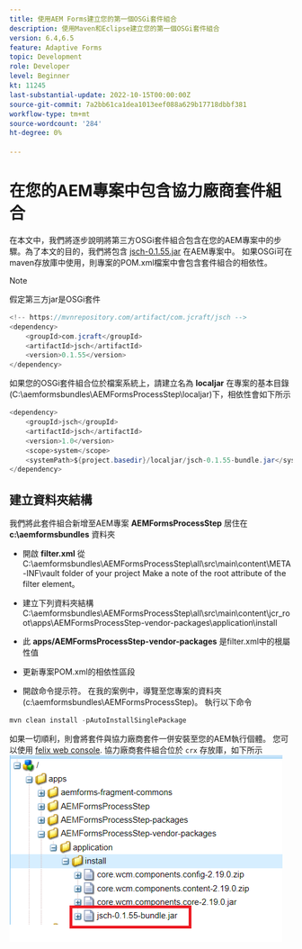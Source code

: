 ```yaml
---
title: 使用AEM Forms建立您的第一個OSGi套件組合
description: 使用Maven和Eclipse建立您的第一個OSGi套件組合
version: 6.4,6.5
feature: Adaptive Forms
topic: Development
role: Developer
level: Beginner
kt: 11245
last-substantial-update: 2022-10-15T00:00:00Z
source-git-commit: 7a2bb61ca1dea1013eef088a629b17718dbbf381
workflow-type: tm+mt
source-wordcount: '284'
ht-degree: 0%

---
```


# 在您的AEM專案中包含協力廠商套件組合

在本文中，我們將逐步說明將第三方OSGi套件組合包含在您的AEM專案中的步驟。為了本文的目的，我們將包含 [jsch-0.1.55.jar](https://repo1.maven.org/maven2/com/jcraft/jsch/0.1.55/jsch-0.1.55.jar) 在AEM專案中。  如果OSGi可在maven存放庫中使用，則專案的POM.xml檔案中會包含套件組合的相依性。

>[!NOTE]
> 假定第三方jar是OSGi套件

```java
<!-- https://mvnrepository.com/artifact/com.jcraft/jsch -->
<dependency>
    <groupId>com.jcraft</groupId>
    <artifactId>jsch</artifactId>
    <version>0.1.55</version>
</dependency>
```

如果您的OSGi套件組合位於檔案系統上，請建立名為 **localjar** 在專案的基本目錄(C:\aemformsbundles\AEMFormsProcessStep\localjar)下，相依性會如下所示

```java
<dependency>
    <groupId>jsch</groupId>
    <artifactId>jsch</artifactId>
    <version>1.0</version>
    <scope>system</scope>
    <systemPath>${project.basedir}/localjar/jsch-0.1.55-bundle.jar</systemPath>
</dependency>
```

## 建立資料夾結構

我們將此套件組合新增至AEM專案 **AEMFormsProcessStep** 居住在 **c:\aemformsbundles** 資料夾

* 開啟 **filter.xml** 從C:\aemformsbundles\AEMFormsProcessStep\all\src\main\content\META-INF\vault folder of your project Make a note of the root attribute of the filter element。

* 建立下列資料夾結構C:\aemformsbundles\AEMFormsProcessStep\all\src\main\content\jcr_root\apps\AEMFormsProcessStep-vendor-packages\application\install
* 此 **apps/AEMFormsProcessStep-vendor-packages** 是filter.xml中的根屬性值
* 更新專案POM.xml的相依性區段
* 開啟命令提示符。 在我的案例中，導覽至您專案的資料夾(c:\aemformsbundles\AEMFormsProcessStep)。 執行以下命令

```java
mvn clean install -pAutoInstallSinglePackage
```

如果一切順利，則會將套件與協力廠商套件一併安裝至您的AEM執行個體。 您可以使用 [felix web console](http://localhost:4502/system/console/bundles). 協力廠商套件組合位於 `crx` 存放庫，如下所示
![協力廠商](assets/custom-bundle1.png)



